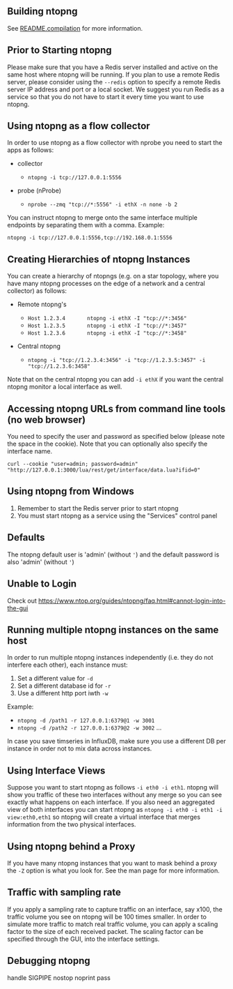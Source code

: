Building ntopng
---------------
See [README.compilation](README.compilation) for more information.

Prior to Starting ntopng
---------------------
Please make sure that you have a Redis server installed and active on the same host
where ntopng will be running. If you plan to use a remote Redis server, please consider
using the `--redis` option to specify a remote Redis server IP address and port
or a local socket. We suggest you run Redis as a service so that you do not have
to start it every time you want to use ntopng.


Using ntopng as a flow collector
--------------------------------
In order to use ntopng as a flow collector with nprobe you need to start the
apps as follows:

- collector
  - `ntopng -i tcp://127.0.0.1:5556`

- probe (nProbe)
  - `nprobe --zmq "tcp://*:5556" -i ethX -n none -b 2`

You can instruct ntopng to merge onto the same interface multiple endpoints by
separating them with a comma. Example:

`ntopng -i tcp://127.0.0.1:5556,tcp://192.168.0.1:5556`


Creating Hierarchies of ntopng Instances
----------------------------------------
You can create a hierarchy of ntopngs (e.g. on a star topology, where you have many
ntopng processes on the edge of a network and a central collector) as follows:

- Remote ntopng's
  - `Host 1.2.3.4		ntopng -i ethX -I "tcp://*:3456"`
  - `Host 1.2.3.5		ntopng -i ethX -I "tcp://*:3457"`
  - `Host 1.2.3.6		ntopng -i ethX -I "tcp://*:3458"`

- Central ntopng
  - `ntopng -i "tcp://1.2.3.4:3456" -i "tcp://1.2.3.5:3457" -i "tcp://1.2.3.6:3458"`

Note that on the central ntopng you can add `-i ethX` if you want the central ntopng
monitor a local interface as well.


Accessing ntopng URLs from command line tools (no web browser)
--------------------------------------------------------------
You need to specify the user and password as specified below (please note the space in the cookie).
Note that you can optionally also specify the interface name.

`curl --cookie "user=admin; password=admin" "http://127.0.0.1:3000/lua/rest/get/interface/data.lua?ifid=0"`


Using ntopng from Windows
-------------------------
1. Remember to start the Redis server prior to start ntopng
2. You must start ntopng as a service using the "Services" control panel


Defaults
--------
The ntopng default user is 'admin' (without `'`) and the default
password is also 'admin' (without `'`)


Unable to Login
---------------

Check out https://www.ntop.org/guides/ntopng/faq.html#cannot-login-into-the-gui

Running multiple ntopng instances on the same host
--------------------------------------------------
In order to run multiple ntopng instances independently (i.e.
they do not interfere each other), each instance must:
1. Set a different value for `-d`
2. Set a different database id for `-r`
3. Use a different http port iwth `-w`

Example:
- `ntopng -d /path1 -r 127.0.0.1:6379@1 -w 3001`
- `ntopng -d /path2 -r 127.0.0.1:6379@2 -w 3002`
...

In case you save timseries in InfluxDB, make sure you use a different DB per instance in order not to mix data across instances.

Using Interface Views
---------------------
Suppose you want to start ntopng as follows `-i eth0 -i eth1`. ntopng will show you traffic
of these two interfaces without any merge so you can see exactly what happens on each interface.
If you also need an aggregated view of both interfaces you can start ntopng
as `ntopng -i eth0 -i eth1 -i view:eth0,eth1` so ntopng will create a virtual interface
that merges information from the two physical interfaces.

Using ntopng behind a Proxy
---------------------------
If you have many ntopng instances that you want to mask behind a proxy the
`-Z` option is what you look for. See the man page for more information.

Traffic with sampling rate
--------------------------
If you apply a sampling rate to capture traffic on an interface, say x100, the
traffic volume you see on ntopng will be 100 times smaller.
In order to simulate more traffic to match real traffic volume, you can apply a
scaling factor to the size of each received packet. The scaling factor can
be specified through the GUI, into the interface settings.

Debugging ntopng
----------------
handle SIGPIPE nostop noprint pass
